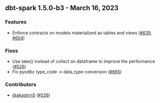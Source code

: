 ## dbt-spark 1.5.0-b3 - March 16, 2023

### Features

- Enforce contracts on models materialized as tables and views ([#639](https://github.com/dbt-labs/dbt-spark/issues/639), [#654](https://github.com/dbt-labs/dbt-spark/issues/654))

### Fixes

- Use take() instead of collect on dataframe to improve the performance ([#526](https://github.com/dbt-labs/dbt-spark/issues/526))
- Fix pyodbc type_code -> data_type conversion  ([#665](https://github.com/dbt-labs/dbt-spark/issues/665))

### Contributors
- [@akashrn5](https://github.com/akashrn5) ([#526](https://github.com/dbt-labs/dbt-spark/issues/526))
